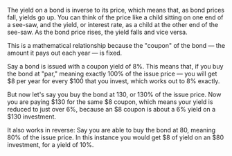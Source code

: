 The yield on a bond is inverse to its price, which means that, as bond prices fall, yields go up. You can think of the price like a child sitting on one end of a see-saw, and the yield, or interest rate, as a child at the other end of the see-saw. As the bond price rises, the yield falls and vice versa.   

This is a mathematical relationship because the "coupon" of the bond — the amount it pays out each year — is fixed.  

Say a bond is issued with a coupon yield of 8%. This means that, if you buy the bond at "par," meaning exactly 100% of the issue price — you will get $8 per year for every $100 that you invest, which works out to 8% exactly.  

But now let's say you buy the bond at 130, or 130% of the issue price. Now you are paying $130 for the same $8 coupon, which means your yield is reduced to just over 6%, because an $8 coupon is about a 6% yield on a $130 investment.  

It also works in reverse: Say you are able to buy the bond at 80, meaning 80% of the issue price. In this instance you would get $8 of yield on an $80 investment, for a yield of 10%.  

